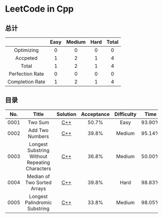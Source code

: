 # LeetCode in Cpp

## 总计

|                 | Easy | Medium | Hard | Total |
| :-------------: | :--: | :----: | :--: | :---: |
|   Optimizing    |  0   |   0    |  0   |   0   |
|    Accpeted     |  1   |   2    |  1   |   4   |
|      Total      |  1   |   2    |  1   |   4   |
| Perfection Rate |  0   |   0    |  0   |   0   |
| Completion Rate |  1   |   2    |  1   |   4   |

## 目录

| No.  |                     Title                      |                           Solution                           | Acceptance | Difficulty |  Time  | Space  |
| :--: | :--------------------------------------------: | :----------------------------------------------------------: | :--------: | :--------: | :----: | :----: |
| 0001 |                    Two Sum                     | [C++](https://github.com/nefe1ibatA/MyLeetCode-in-Cpp/tree/master/0001.%20Two%20sum) |   50.7%    |    Easy    | 93.90% | 98.46% |
| 0002 |                Add Two Numbers                 | [C++](https://github.com/nefe1ibatA/MyLeetCode-in-Cpp/tree/master/0002.%20Add%20Two%20Numbers) |   39.8%    |   Medium   | 95.14% | 74.84% |
| 0003 | Longest Substring Without Repeating Characters | [C++](https://github.com/nefe1ibatA/MyLeetCode-in-Cpp/tree/master/0003.%20Longest%20Substring%20Without%20Repeating%20Characters) |   36.8%    |   Medium   | 50.00% | 43.07% |
| 0004 |          Median of Two Sorted Arrays           | [C++](https://github.com/nefe1ibatA/MyLeetCode-in-Cpp/tree/master/0004.%20Medium%20of%20Two%20Sorted%20Arrays) |   39.8%    |    Hard    | 98.83% | 82.57% |
| 0005 |         Longest Palindromic Substring          | [C++](https://github.com/nefe1ibatA/MyLeetCode-in-Cpp/tree/master/0005.%20Longest%20Palindromic%20Substring) |   33.8%    |   Medium   | 98.05% | 72.13% |




